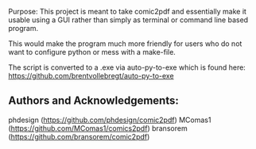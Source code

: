 Purpose:
This project is meant to take comic2pdf and essentially make it usable using a GUI rather than simply as terminal or command line based program.

This would make the program much more friendly for users who do not want to configure python or mess with a make-file.

The script is converted to a .exe via auto-py-to-exe which is found here:
https://github.com/brentvollebregt/auto-py-to-exe


Authors and Acknowledgements:
-------------------------------------------------
phdesign (https://github.com/phdesign/comic2pdf)
MComas1 (https://github.com/MComas1/comics2pdf)
bransorem (https://github.com/bransorem/comic2pdf)